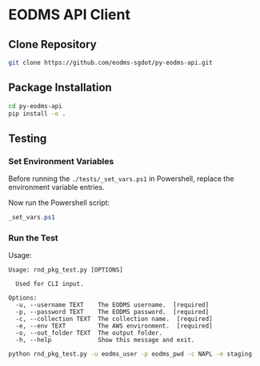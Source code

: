 EODMS API Client
================

## Clone Repository

```bash
git clone https://github.com/eodms-sgdot/py-eodms-api.git
```

## Package Installation

```bash
cd py-eodms-api
pip install -e .
```

## Testing

### Set Environment Variables

Before running the `./tests/_set_vars.ps1` in Powershell, replace the environment variable entries.

Now run the Powershell script:

```powershell
_set_vars.ps1
```

### Run the Test

Usage:

```
Usage: rnd_pkg_test.py [OPTIONS]

  Used for CLI input.

Options:
  -u, --username TEXT    The EODMS username.  [required]
  -p, --password TEXT    The EODMS password.  [required]
  -c, --collection TEXT  The collection name.  [required]
  -e, --env TEXT         The AWS environment.  [required]
  -o, --out_folder TEXT  The output folder.
  -h, --help             Show this message and exit.
```

```bash
python rnd_pkg_test.py -u eodms_user -p eodms_pwd -c NAPL -e staging
```